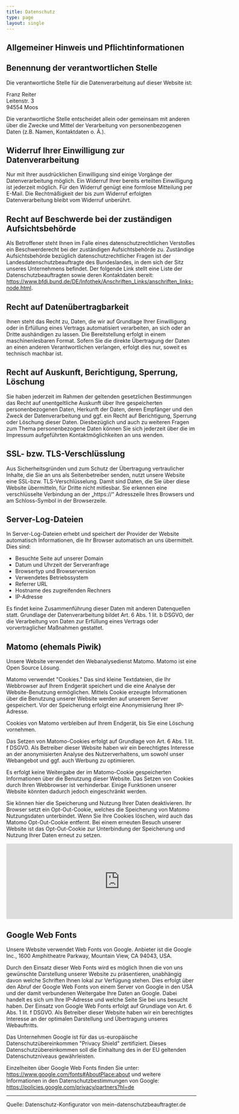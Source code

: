 ```yaml
---
title: Datenschutz
type: page
layout: single
---
```


## Allgemeiner Hinweis und Pflichtinformationen

## Benennung der verantwortlichen Stelle

Die verantwortliche Stelle für die Datenverarbeitung auf dieser Website ist:

Franz Reiter  
Leitenstr. 3  
94554 Moos  

Die verantwortliche Stelle entscheidet allein oder gemeinsam mit anderen über die Zwecke und Mittel der Verarbeitung von personenbezogenen Daten (z.B. Namen, Kontaktdaten o. Ä.).

## Widerruf Ihrer Einwilligung zur Datenverarbeitung

Nur mit Ihrer ausdrücklichen Einwilligung sind einige Vorgänge der Datenverarbeitung möglich. Ein Widerruf Ihrer bereits erteilten Einwilligung ist jederzeit möglich. Für den Widerruf genügt eine formlose Mitteilung per E-Mail. Die Rechtmäßigkeit der bis zum Widerruf erfolgten Datenverarbeitung bleibt vom Widerruf unberührt.

## Recht auf Beschwerde bei der zuständigen Aufsichtsbehörde

Als Betroffener steht Ihnen im Falle eines datenschutzrechtlichen Verstoßes ein Beschwerderecht bei der zuständigen Aufsichtsbehörde zu. Zuständige Aufsichtsbehörde bezüglich datenschutzrechtlicher Fragen ist der Landesdatenschutzbeauftragte des Bundeslandes, in dem sich der Sitz unseres Unternehmens befindet. Der folgende Link stellt eine Liste der Datenschutzbeauftragten sowie deren Kontaktdaten bereit: https://www.bfdi.bund.de/DE/Infothek/Anschriften_Links/anschriften_links-node.html.

## Recht auf Datenübertragbarkeit

Ihnen steht das Recht zu, Daten, die wir auf Grundlage Ihrer Einwilligung oder in Erfüllung eines Vertrags automatisiert verarbeiten, an sich oder an Dritte aushändigen zu lassen. Die Bereitstellung erfolgt in einem maschinenlesbaren Format. Sofern Sie die direkte Übertragung der Daten an einen anderen Verantwortlichen verlangen, erfolgt dies nur, soweit es technisch machbar ist.

## Recht auf Auskunft, Berichtigung, Sperrung, Löschung

Sie haben jederzeit im Rahmen der geltenden gesetzlichen Bestimmungen das Recht auf unentgeltliche Auskunft über Ihre gespeicherten personenbezogenen Daten, Herkunft der Daten, deren Empfänger und den Zweck der Datenverarbeitung und ggf. ein Recht auf Berichtigung, Sperrung oder Löschung dieser Daten. Diesbezüglich und auch zu weiteren Fragen zum Thema personenbezogene Daten können Sie sich jederzeit über die im Impressum aufgeführten Kontaktmöglichkeiten an uns wenden.

## SSL- bzw. TLS-Verschlüsslung

Aus Sicherheitsgründen und zum Schutz der Übertragung vertraulicher Inhalte, die Sie an uns als Seitenbetreiber senden, nutzt unsere Website eine SSL-bzw. TLS-Verschlüsselung. Damit sind Daten, die Sie über diese Website übermitteln, für Dritte nicht mitlesbar. Sie erkennen eine verschlüsselte Verbindung an der „https://“ Adresszeile Ihres Browsers und am Schloss-Symbol in der Browserzeile.

## Server-Log-Dateien

In Server-Log-Dateien erhebt und speichert der Provider der Website automatisch Informationen, die Ihr Browser automatisch an uns übermittelt.  
Dies sind:

* Besuchte Seite auf unserer Domain
* Datum und Uhrzeit der Serveranfrage
* Browsertyp und Browserversion
* Verwendetes Betriebssystem
* Referrer URL
* Hostname des zugreifenden Rechners
* IP-Adresse

Es findet keine Zusammenführung dieser Daten mit anderen Datenquellen statt. Grundlage der Datenverarbeitung bildet Art. 6 Abs. 1 lit. b DSGVO, der die Verarbeitung von Daten zur Erfüllung eines Vertrags oder vorvertraglicher Maßnahmen gestattet.

## Matomo (ehemals Piwik)

Unsere Website verwendet den Webanalysedienst Matomo. Matomo ist eine Open Source Lösung.

Matomo verwendet "Cookies." Das sind kleine Textdateien, die Ihr Webbrowser auf Ihrem Endgerät speichert und die eine Analyse der Website-Benutzung ermöglichen. Mittels Cookie erzeugte Informationen über die Benutzung unserer Website werden auf unserem Server gespeichert. Vor der Speicherung erfolgt eine Anonymisierung Ihrer IP-Adresse.

Cookies von Matomo verbleiben auf Ihrem Endgerät, bis Sie eine Löschung vornehmen.

Das Setzen von Matomo-Cookies erfolgt auf Grundlage von Art. 6 Abs. 1 lit. f DSGVO. Als Betreiber dieser Website haben wir ein berechtigtes Interesse an der anonymisierten Analyse des Nutzerverhaltens, um sowohl unser Webangebot und ggf. auch Werbung zu optimieren.

Es erfolgt keine Weitergabe der im Matomo-Cookie gespeicherten Informationen über die Benutzung dieser Website. Das Setzen von Cookies durch Ihren Webbrowser ist verhinderbar. Einige Funktionen unserer Website könnten dadurch jedoch eingeschränkt werden.

Sie können hier die Speicherung und Nutzung Ihrer Daten deaktivieren. Ihr Browser setzt ein Opt-Out-Cookie, welches die Speicherung von Matomo Nutzungsdaten unterbindet. Wenn Sie Ihre Cookies löschen, wird auch das Matomo Opt-Out-Cookie entfernt. Bei einem erneuten Besuch unserer Website ist das Opt-Out-Cookie zur Unterbindung der Speicherung und Nutzung Ihrer Daten erneut zu setzen.

<iframe
        style="border: 0; height: 200px; width: 600px;"
        src="https://piwik.howaner.de/index.php?module=CoreAdminHome&action=optOut&language=de&backgroundColor=&fontColor=&fontSize=&fontFamily="
        ></iframe>

## Google Web Fonts

Unsere Website verwendet Web Fonts von Google. Anbieter ist die Google Inc., 1600 Amphitheatre Parkway, Mountain View, CA 94043, USA.

Durch den Einsatz dieser Web Fonts wird es möglich Ihnen die von uns gewünschte Darstellung unserer Website zu präsentieren, unabhängig davon welche Schriften Ihnen lokal zur Verfügung stehen. Dies erfolgt über den Abruf der Google Web Fonts von einem Server von Google in den USA und der damit verbundenen Weitergabe Ihre Daten an Google. Dabei handelt es sich um Ihre IP-Adresse und welche Seite Sie bei uns besucht haben. Der Einsatz von Google Web Fonts erfolgt auf Grundlage von Art. 6 Abs. 1 lit. f DSGVO. Als Betreiber dieser Website haben wir ein berechtigtes Interesse an der optimalen Darstellung und Übertragung unseres Webauftritts.

Das Unternehmen Google ist für das us-europäische Datenschutzübereinkommen "Privacy Shield" zertifiziert. Dieses Datenschutzübereinkommen soll die Einhaltung des in der EU geltenden Datenschutzniveaus gewährleisten.

Einzelheiten über Google Web Fonts finden Sie unter: https://www.google.com/fonts#AboutPlace:about und weitere Informationen in den Datenschutzbestimmungen von Google: https://policies.google.com/privacy/partners?hl=de

--------
Quelle: Datenschutz-Konfigurator von mein-datenschutzbeauftragter.de

